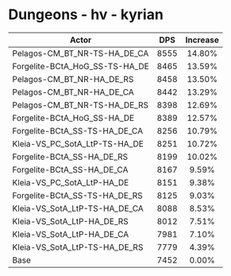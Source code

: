 # Dungeons - hv - kyrian
| Actor | DPS | Increase |
|---|:---:|:---:|
|Pelagos-CM_BT_NR-TS-HA_DE_CA|8555|14.80%|
|Forgelite-BCtA_HoG_SS-TS-HA_DE|8465|13.59%|
|Pelagos-CM_BT_NR-HA_DE_RS|8458|13.50%|
|Pelagos-CM_BT_NR-HA_DE_CA|8442|13.29%|
|Pelagos-CM_BT_NR-TS-HA_DE_RS|8398|12.69%|
|Forgelite-BCtA_HoG_SS-HA_DE|8389|12.57%|
|Forgelite-BCtA_SS-TS-HA_DE_CA|8256|10.79%|
|Kleia-VS_PC_SotA_LtP-TS-HA_DE|8251|10.72%|
|Forgelite-BCtA_SS-HA_DE_RS|8199|10.02%|
|Forgelite-BCtA_SS-HA_DE_CA|8167|9.59%|
|Kleia-VS_PC_SotA_LtP-HA_DE|8151|9.38%|
|Forgelite-BCtA_SS-TS-HA_DE_RS|8125|9.03%|
|Kleia-VS_SotA_LtP-TS-HA_DE_CA|8088|8.53%|
|Kleia-VS_SotA_LtP-HA_DE_RS|8012|7.51%|
|Kleia-VS_SotA_LtP-HA_DE_CA|7981|7.10%|
|Kleia-VS_SotA_LtP-TS-HA_DE_RS|7779|4.39%|
|Base|7452|0.00%|
